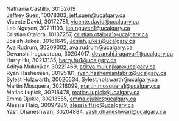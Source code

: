 Nathania Castillo, 30152619 \
Jeffrey Suen, 10078303, jeff.suen@ucalgary.ca \
Vicente David, 30172781, vicente.david@ucalgary.ca \
Leo Nguyen, 30211103, leo.nguyen1@ucalgary.ca \
Cristian Otalora, 10137257, cristian.otalora1@ucalgary.ca \
Josiah Jukes, 30161649, Josiah.jukes@ucalgary.ca \
Ava Rudrum, 30209002, ava.rudrum@ucalgary.ca \
Devanshi Iragavarapu, 30204017, devanshi.iragavar1@ucalgary.ca \
Harry Hu, 30213135, harry.hu1@ucalgary.ca \
Aditya Mulunjkar, 30221469, aditya.mulunjkar@ucalgary.ca \
Ryan Hashemian, 30195181, ryan.hashemiantabriz@ucalgary.ca \
Sylest Holzwarth, 30020534, Sylest.holzwarth@ucalgary.ca \
Martin Mosquera, 30216099, martin.mosquera1@ucalgary.ca \
Matias Lupick, 30216478, matias.lupick@ucalgary.ca \
Emma Djukic, 30213555, emma.djukic@ucalgary.ca \
Alessia Flaig, 30097289, alessia.flaig@ucalgary.ca \
Yash Dhaneshwari, 30204884, yash.dhaneshwari@ucalgary.ca 